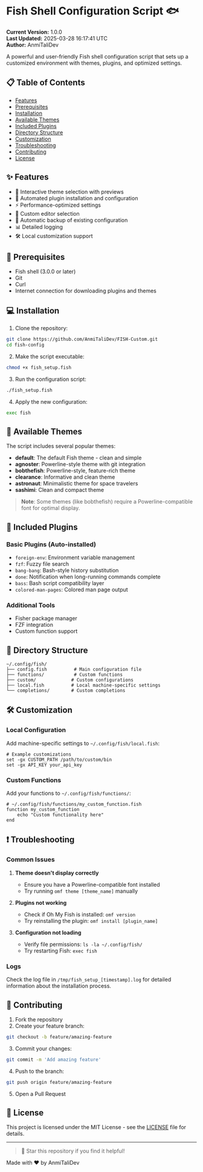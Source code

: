 # Fish Shell Configuration Script 🐟

**Current Version:** 1.0.0  
**Last Updated:** 2025-03-28 16:17:41 UTC  
**Author:** AnmiTaliDev

A powerful and user-friendly Fish shell configuration script that sets up a customized environment with themes, plugins, and optimized settings.

## 📋 Table of Contents
- [Features](#features)
- [Prerequisites](#prerequisites)
- [Installation](#installation)
- [Available Themes](#available-themes)
- [Included Plugins](#included-plugins)
- [Directory Structure](#directory-structure)
- [Customization](#customization)
- [Troubleshooting](#troubleshooting)
- [Contributing](#contributing)
- [License](#license)

## ✨ Features

- 🎨 Interactive theme selection with previews
- 🔌 Automated plugin installation and configuration
- ⚡ Performance-optimized settings
- 📝 Custom editor selection
- 🔄 Automatic backup of existing configuration
- 📊 Detailed logging
- 🛠️ Local customization support

## 🔧 Prerequisites

- Fish shell (3.0.0 or later)
- Git
- Curl
- Internet connection for downloading plugins and themes

## 💻 Installation

1. Clone the repository:
```bash
git clone https://github.com/AnmiTaliDev/FISH-Custom.git
cd fish-config
```

2. Make the script executable:
```bash
chmod +x fish_setup.fish
```

3. Run the configuration script:
```bash
./fish_setup.fish
```

4. Apply the new configuration:
```bash
exec fish
```

## 🎨 Available Themes

The script includes several popular themes:

- **default**: The default Fish theme - clean and simple
- **agnoster**: Powerline-style theme with git integration
- **bobthefish**: Powerline-style, feature-rich theme
- **clearance**: Informative and clean theme
- **astronaut**: Minimalistic theme for space travelers
- **sashimi**: Clean and compact theme

> **Note**: Some themes (like bobthefish) require a Powerline-compatible font for optimal display.

## 🔌 Included Plugins

### Basic Plugins (Auto-installed)
- `foreign-env`: Environment variable management
- `fzf`: Fuzzy file search
- `bang-bang`: Bash-style history substitution
- `done`: Notification when long-running commands complete
- `bass`: Bash script compatibility layer
- `colored-man-pages`: Colored man page output

### Additional Tools
- Fisher package manager
- FZF integration
- Custom function support

## 📁 Directory Structure

```
~/.config/fish/
├── config.fish          # Main configuration file
├── functions/           # Custom functions
├── custom/             # Custom configurations
├── local.fish          # Local machine-specific settings
└── completions/        # Custom completions
```

## 🛠️ Customization

### Local Configuration
Add machine-specific settings to `~/.config/fish/local.fish`:

```fish
# Example customizations
set -gx CUSTOM_PATH /path/to/custom/bin
set -gx API_KEY your_api_key
```

### Custom Functions
Add your functions to `~/.config/fish/functions/`:

```fish
# ~/.config/fish/functions/my_custom_function.fish
function my_custom_function
    echo "Custom functionality here"
end
```

## ❗ Troubleshooting

### Common Issues

1. **Theme doesn't display correctly**
   - Ensure you have a Powerline-compatible font installed
   - Try running `omf theme [theme_name]` manually

2. **Plugins not working**
   - Check if Oh My Fish is installed: `omf version`
   - Try reinstalling the plugin: `omf install [plugin_name]`

3. **Configuration not loading**
   - Verify file permissions: `ls -la ~/.config/fish/`
   - Try restarting Fish: `exec fish`

### Logs
Check the log file in `/tmp/fish_setup_[timestamp].log` for detailed information about the installation process.

## 🤝 Contributing

1. Fork the repository
2. Create your feature branch:
```bash
git checkout -b feature/amazing-feature
```
3. Commit your changes:
```bash
git commit -m 'Add amazing feature'
```
4. Push to the branch:
```bash
git push origin feature/amazing-feature
```
5. Open a Pull Request

## 📄 License

This project is licensed under the MIT License - see the [LICENSE](LICENSE) file for details.

---

> 🌟 Star this repository if you find it helpful!

Made with ❤️ by AnmiTaliDev